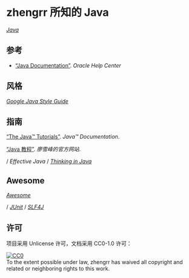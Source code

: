 # zhengrr 所知的 Java

[*Java*](https://oracle.com/java/ "Java, 1995")

## 参考

*   [“Java Documentation”](https://docs.oracle.com/java/). *Oracle Help Center*

## 风格

[*Google Java Style Guide*](https://google.github.io/styleguide/javaguide.html)

## 指南

[“The Java™ Tutorials”](https://docs.oracle.com/javase/tutorial/). *Java™ Documentation*.

[“Java 教程”](https://liaoxuefeng.com/wiki/1252599548343744). *廖雪峰的官方网站*.

/ *Effective Java*
/ [*Thinking in Java*](http://mindviewinc.com/Books/TIJ4 "2006, Bruce Eckel")

## Awesome

[*Awesome*](https://github.com/akullpp/awesome-java)

/ [*JUnit*](https://junit.org/)
/ [*SLF4J*](https://slf4j.org/)

## 许可

项目采用 Unlicense 许可，文档采用 CC0-1.0 许可：

<p xmlns:dct="https://purl.org/dc/terms/">
  <a rel="license"
     href="https://creativecommons.org/publicdomain/zero/1.0/">
    <img src="https://licensebuttons.net/p/zero/1.0/88x31.png" style="border-style: none;" alt="CC0" />
  </a>
  <br />
  To the extent possible under law,
  <span resource="[_:publisher]" rel="dct:publisher">
    <span property="dct:title">zhengrr</span></span>
  has waived all copyright and related or neighboring rights to this work.
</p>

